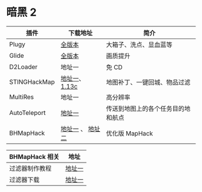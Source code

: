 # 暗黑 2

[stinghackmap1]: https://mega.nz/file/Q55SCTha#DdFaAxbiZxY3hqb05csXEMJGDZiieuui8SYWF6YsijU
[stinghackmap2]: http://d2.rocks/tools/D2StingMapHack.zip
[glide]: http://www.svenswrapper.de/english/downloads.html
[plugy]: http://plugy.free.fr/en/index.html
[autoteleport]: http://forum.europebattle.net/threads/auto-teleport.540611/
[bhmaphack2]: http://forum.europebattle.net/threads/bh-maphack-loot-filters.544928/
[bhmaphack]: https://github.com/underbent/slashdiablo-maphack

| 插件         | 下载地址                                        | 简介                               |
| ------------ | ----------------------------------------------- | ---------------------------------- |
| Plugy        | [全版本][plugy]                                 | 大箱子、洗点、显血蓝等             |
| Glide        | [全版本][glide]                                 | 画质提升                           |
| D2Loader     | 地址一                                          | 免 CD                              |
| STINGHackMap | [地址一][stinghackmap1]、[1.13c][stinghackmap2] | 地图补丁、一键回城、物品过滤       |
| MultiRes     | 地址一                                          | 高分辨率                           |
| AutoTeleport | [地址一][autoteleport]                          | 传送到地图上的各个任务目的地和航点 |
| BHMapHack    | [地址一][bhmaphack] 、 [地址二][bhmaphack2]     | 优化版 MapHack                     |

[过滤器制作教程]: http://forum.europebattle.net/threads/bh-maphack-configuration-guide.540603/
[过滤器下载]: http://forum.europebattle.net/threads/bh-maphack-loot-filters.544928/

| BHMapHack 相关 | 地址                       |
| -------------- | -------------------------- |
| 过滤器制作教程 | [地址一]([过滤器制作教程]) |
| 过滤器下载     | [地址一]([过滤器下载])     |
